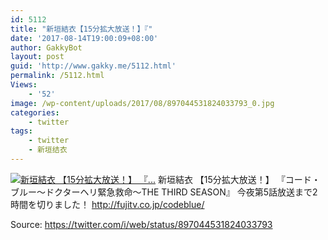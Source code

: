 ```yaml
---
id: 5112
title: "新垣結衣【15分拡大放送！】『"
date: '2017-08-14T19:00:09+08:00'
author: GakkyBot
layout: post
guid: 'http://www.gakky.me/5112.html'
permalink: /5112.html
Views:
    - '52'
image: /wp-content/uploads/2017/08/897044531824033793_0.jpg
categories:
    - twitter
tags:
    - twitter
    - 新垣结衣
---
```


[![新垣結衣
【15分拡大放送！】
『...](http://www.yui-aragaki.org/wp-content/uploads/2017/08/897044531824033793_0.jpg)](http://www.yui-aragaki.org/wp-content/uploads/2017/08/897044531824033793_0.jpg)
新垣結衣
【15分拡大放送！】
『コード・ブルー～ドクターヘリ緊急救命～THE THIRD SEASON』
今夜第5話放送まで2時間を切りました！
http://fujitv.co.jp/codeblue/

Source: <https://twitter.com/i/web/status/897044531824033793>

